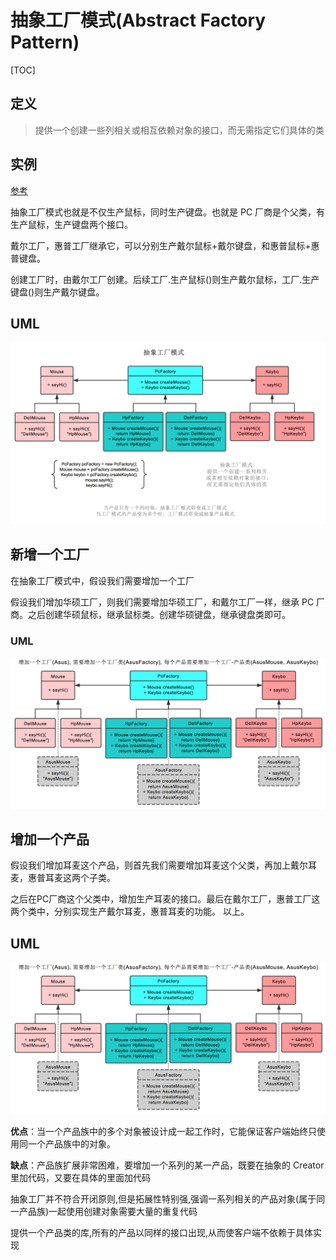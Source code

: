 # 抽象工厂模式(Abstract Factory Pattern)

[TOC]

## 定义

> 提供一个创建一些列相关或相互依赖对象的接口，而无需指定它们具体的类

## 实例

[参考](http://www.runoob.com/design-pattern/abstract-factory-pattern.html)

抽象工厂模式也就是不仅生产鼠标，同时生产键盘。也就是 PC 厂商是个父类，有生产鼠标，生产键盘两个接口。

戴尔工厂，惠普工厂继承它，可以分别生产戴尔鼠标+戴尔键盘，和惠普鼠标+惠普键盘。

创建工厂时，由戴尔工厂创建。后续工厂.生产鼠标()则生产戴尔鼠标，工厂.生产键盘()则生产戴尔键盘。

## UML

![](assets/1530601916-7298-DP-AbstractFactory.png)

## 新增一个工厂

在抽象工厂模式中，假设我们需要增加一个工厂 

假设我们增加华硕工厂，则我们需要增加华硕工厂，和戴尔工厂一样，继承 PC 厂商。之后创建华硕鼠标，继承鼠标类。创建华硕键盘，继承键盘类即可。

### UML

![](assets/1530601980-8080-P-AbstractFactory-AddFactory.png)



## 增加一个产品 

假设我们增加耳麦这个产品，则首先我们需要增加耳麦这个父类，再加上戴尔耳麦，惠普耳麦这两个子类。

之后在PC厂商这个父类中，增加生产耳麦的接口。最后在戴尔工厂，惠普工厂这两个类中，分别实现生产戴尔耳麦，惠普耳麦的功能。 以上。

## UML

![img](assets/1530601980-8080-P-AbstractFactory-AddFactory-1634198.png)



**优点**：当一个产品族中的多个对象被设计成一起工作时，它能保证客户端始终只使用同一个产品族中的对象。

**缺点**：产品族扩展非常困难，要增加一个系列的某一产品，既要在抽象的 Creator 里加代码，又要在具体的里面加代码

抽象工厂并不符合开闭原则,但是拓展性特别强,强调一系列相关的产品对象(属于同一产品族)一起使用创建对象需要大量的重复代码

提供一个产品类的库,所有的产品以同样的接口出现,从而使客户端不依赖于具体实现